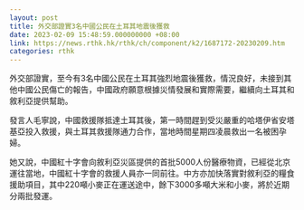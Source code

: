 ```yaml
---
layout: post
title: 外交部證實3名中國公民在土耳其地震後獲救
date: 2023-02-09 15:48:59.000000000 +08:00
link: https://news.rthk.hk/rthk/ch/component/k2/1687172-20230209.htm
categories: rthk
---
```


外交部證實，至今有3名中國公民在土耳其強烈地震後獲救，情況良好，未接到其他中國公民傷亡的報告，中國政府願意根據災情發展和實際需要，繼續向土耳其和敘利亞提供幫助。

發言人毛寧說，中國救援隊抵達土耳其後，第一時間趕到受災嚴重的哈塔伊省安塔基亞投入救援，與土耳其救援隊通力合作，當地時間星期四凌晨救出一名被困孕婦。

她又說，中國紅十字會向敘利亞災區提供的首批5000人份醫療物資，已經從北京運往當地，中國紅十字會的救援人員亦一同前往。中方亦加快落實對敘利亞的糧食援助項目，其中220噸小麥正在運送途中，餘下3000多噸大米和小麥，將於近期分兩批發運。
